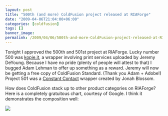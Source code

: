 ```yaml
---
layout: post
title: "500th (and more) ColdFusion project released at RIAForge"
date: "2009-04-06T21:04:00+06:00"
categories: [coldfusion]
tags: []
banner_image: 
permalink: /2009/04/06/500th-and-more-ColdFusion-project-released-at-RIAForge
---
```


Tonight I approved the 500th and 501st project at RIAForge. Lucky number 500 was <a href="http://kopieit.riaforge.org/">kopie.it</a>, a wrapper involving print services uploaded by Jeremy DeYoung. Because I have no pride (plenty of people will attest to that) I bugged Adam Lehman to offer up something as a reward. Jeremy will now be getting a free copy of ColdFusion Standard. (Thank you Adam + Adobe!) Project 501 was a <a href="http://constantcontactapi.riaforge.org/">Constant Contact</a> wrapper created by Jonah Blossom.

How does ColdFusion stack up to other product categories on RIAForge? Here is a completely gratuitous chart, courtesy of Google. I think it demonstrates the composition well:

<img src="http://chart.apis.google.com/chart?cht=p3&chd=t:76,24,1&chs=250x100&chl=CF{% raw %}|Other|{% endraw %}Cowbell">